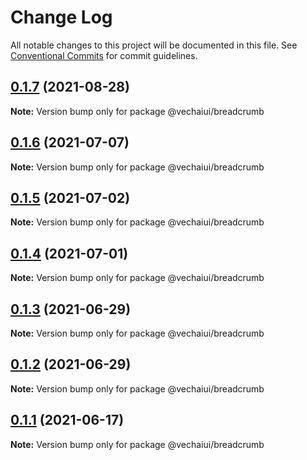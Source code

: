 # Change Log

All notable changes to this project will be documented in this file.
See [Conventional Commits](https://conventionalcommits.org) for commit guidelines.

## [0.1.7](https://github.com/vechai/vechaiui/compare/@vechaiui/breadcrumb@0.1.6...@vechaiui/breadcrumb@0.1.7) (2021-08-28)

**Note:** Version bump only for package @vechaiui/breadcrumb





## [0.1.6](https://github.com/vechai/vechaiui/compare/@vechaiui/breadcrumb@0.1.5...@vechaiui/breadcrumb@0.1.6) (2021-07-07)

**Note:** Version bump only for package @vechaiui/breadcrumb





## [0.1.5](https://github.com/vechai/vechaiui/compare/@vechaiui/breadcrumb@0.1.4...@vechaiui/breadcrumb@0.1.5) (2021-07-02)

**Note:** Version bump only for package @vechaiui/breadcrumb





## [0.1.4](https://github.com/vechai/vechaiui/compare/@vechaiui/breadcrumb@0.1.3...@vechaiui/breadcrumb@0.1.4) (2021-07-01)

**Note:** Version bump only for package @vechaiui/breadcrumb





## [0.1.3](https://github.com/vechai/vechaiui/compare/@vechaiui/breadcrumb@0.1.2...@vechaiui/breadcrumb@0.1.3) (2021-06-29)

**Note:** Version bump only for package @vechaiui/breadcrumb





## [0.1.2](https://github.com/vechai/vechaiui/compare/@vechaiui/breadcrumb@0.1.1...@vechaiui/breadcrumb@0.1.2) (2021-06-29)

**Note:** Version bump only for package @vechaiui/breadcrumb





## [0.1.1](https://github.com/vechai/vechaiui/compare/@vechaiui/breadcrumb@0.1.0...@vechaiui/breadcrumb@0.1.1) (2021-06-17)

**Note:** Version bump only for package @vechaiui/breadcrumb

